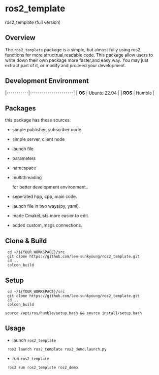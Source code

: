 # ros2_template
ros2_template (full version)

## Overview
The `ros2_template` package is a simple, but almost fully using ros2 functions for more structrual,readable code. 
This package allow users to write down their own package more faster,and easy way.
You may just extract part of it, or modify and proceed your development.

## Development Environment
|-----------|----------------------|
| **OS**      | Ubuntu 22.04     |
| **ROS**     | Humble      |

## Packages
 this package has these sources.
- simple publisher, subscriber node
- simple server, client node
- launch file
- parameters
- namespace
- multithreading

  for better development environment.. 
- seperated hpp, cpp, main code.
- launch file in two ways(py, yaml).
- made CmakeLists more easier to edit.
- added custom_msgs connections.

## Clone & Build
```shell
 cd ~/${YOUR_WORKSPACE}/src
 git clone https://github.com/lee-sunkyoung/ros2_template.git
 cd ..
 colcon_build
```
## Setup
```shell
 cd ~/${YOUR_WORKSPACE}/src
 git clone https://github.com/lee-sunkyoung/ros2_template.git
 cd ..
 colcon_build
```

```shell
source /opt/ros/humble/setup.bash && source install/setup.bash
```

## Usage 
- launch `ros2_template`
```shell
 ros2 launch ros2_template ros2_demo.launch.py
```

- run `ros2_template`
```shell
 ros2 run ros2_template ros2_demo
```
